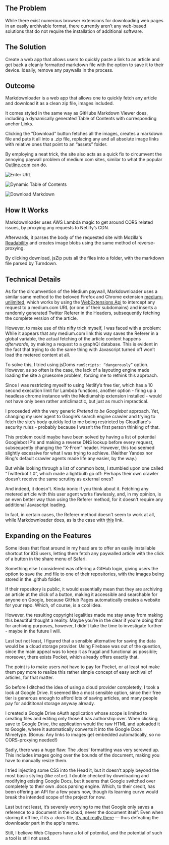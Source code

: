 ## The Problem

While there exist numerous browser extensions for downloading web pages in an easily archivable format, there currently aren’t any web-based solutions that do not require the installation of additional software.

## The Solution

Create a web app that allows users to quickly paste a link to an article and get back a cleanly formatted markdown file with the option to save it to their device. Ideally, remove any paywalls in the process.

## Outcome

Markdownloader is a web app that allows one to quickly fetch any article and download it as a clean zip file, images included.

It comes styled in the same way as GitHubs Markdown Viewer does, including a dynamically generated Table of Contents with corresponding anchor Links.

Clicking the "Download" button fetches all the images, creates a markdown file and puts it all into a .zip file, replacing any and all absolute image links with relative ones that point to an “assets” folder.

By employing a neat trick, the site also acts as a quick fix to circumvent the annoying paywall problem of medium.com sites, similar to what the popular [Outline.com](https://outline.com/) can do.

![Enter URL](./docs/assets/img/enter-url.png "Enter an URL to an article...")

![Dynamic Table of Contents](./docs/assets/img/table-of-contents.png "...get back a GitHub flavored Markdown Viewer...")

![Download Markdown](./docs/assets/img/download-markdown.png "...and download to the safe vicinity of your device.")

## How It Works

Markdownloader uses AWS Lambda magic to get around CORS related issues, by proxying any requests to Netlify’s CDN.

Afterwards, it parses the body of the requested site with Mozilla's [Readability](https://github.com/mozilla/readability) and creates image blobs using the same method of reverse-proxying.

By clicking download, jsZip puts all the files into a folder, with the markdown file parsed by Turndown.

## Technical Details

As for the circumvention of the Medium paywall, Markdownloader uses a similar same method to the beloved Firefox and Chrome extension [medium-unlimited](https://github.com/manojVivek/medium-unlimited), which works by using the [WebExtensions Api](https://developer.mozilla.org/en-US/docs/Mozilla/Add-ons/WebExtensions) to intercept any request to a medium.com URL (or one of their subdomains) and inserts a randomly generated Twitter Referer in the Headers, subsequently fetching the complete version of the article.

However, to make use of this nifty trick myself, I was faced with a problem: While it appears that any medium.com link this way saves the Referer in a global variable, the actual fetching of the article content happens _afterwards_, by making a request to a graphQl database. This is evident in the fact that trying to do the same thing with Javascript turned off won’t load the metered content at all.

To solve this, I tried using jsDoms `runScripts: “dangerously”` option. However, as so often is the case, the lack of a layouting engine made loading the site a gruesome problem, forcing me to rethink this approach.

Since I was restricting myself to using Netlify’s free tier, which has a 10 second execution limit for Lambda functions, another option - firing up a headless chrome instance with the Mediumship extension installed - would not have only been rather anticlimactic, but just as much impractical.

I proceeded with the very generic _Pretend to be Googlebot_ approach. Yet, changing my user agent to Google’s search engine crawler and trying to fetch the site’s body quickly led to me being restricted by Cloudflare's security rules - probably because I wasn’t the first person thinking of that.

This problem could maybe have been solved by having a list of potential Googlebot IP’s and making a reverse DNS lookup before every request, subsequently changing the “X-From” header. However, this too seemed slightly excessive for what I was trying to achieve. (Neither Yandex nor Bing's default crawler agents made life any easier, by the way.)

But while looking through a list of common bots, I stumbled upon one called “Twitterbot 1.0”, which made a lightbulb go off: Perhaps their own crawler doesn’t receive the same scrutiny as external ones?

And indeed, it doesn't. Kinda ironic if you think about it. Fetching any metered article with this user agent works flawlessly, and, in my opinion, is an even better way than using the Referer method, for it doesn't require any additional Javascript loading.

In fact, in certain cases, the Referer method doesn't seem to work at all, while Markdownloader does, as is the case with [this](https://medium.com/coding-at-dawn/how-to-pass-all-props-to-a-child-component-in-react-bded9e38bb62) link.

## Expanding on the Features

Some ideas that float around in my head are to offer an easily installable shortcut for iOS users, letting them fetch any paywalled article with the click of a button in the share menu of Safari.

Something else I considered was offering a GitHub login, giving users the option to save the .md file to one of their repositories, with the images being stored in the .github folder.

If their repository is public, it would essentially mean that they are archiving an article at the click of a button, making it accessible and searchable for anyone on Google, because GitHub Pages automatically creates a website for your repo. Which, of course, is a cool idea.

However, the resulting copyright legalities made me stay away from making this beautiful thought a reality. Maybe you’re in the clear if you’re doing that for archiving purposes, however, I didn’t take the time to investigate further - maybe in the future I will.

Last but not least, I figured that a sensible alternative for saving the data would be a cloud storage provider. Using Firebase was out of the question, since the main appeal was to keep it as frugal and functional as possible; moreover, there exists Pocket, which already offers exactly that.

The point is to make users _not_ have to pay for Pocket, or at least not make them pay more to realize this rather simple concept of easy archival of articles, for that matter.

So before I ditched the idea of using a cloud provider completetly, I took a look at Google Drive. It seemed like a most sensible option, since their free tier is generous enough to afford lots of saving articles, and many people pay for addititonal storage anyway already.

I created a Google Drive oAuth application whose scope is limited to creating files and editing only those it has authorship over. When clicking save to Google Drive, the application would the raw HTML and uploaded it to Google, where it automatically converts it into the Google Docs Mimetype. (Bonus: Any links to images get embedded automatically, so no CORS-proxying needed!)

Sadly, there was a huge flaw: The .docs’ formatting was very screwed up. This includes images going over the bounds of the document, making you have to manually resize them.

I tried injecting some CSS into the Head it, but it doesn’t apply beyond the most basic styling (like `color`). I double checked by downloading and modifying existing Google Docs, but it seems that Google switched over completely to their own .docs parsing engine. Which, to their credit, has been offering an API for a few years now, though its learning curve would break the intended scope of the project for now.

Last but not least, it’s severely worrying to me that Google only saves a reference to a document in the cloud, never the document itself: Even when storing it offline, if its a .docs file, [it’s not really there](https://www.reddit.com/r/Entrepreneur/comments/41iq05/how_we_lost_over_6000_eur_by_not_understanding/) — thus defeating the downloader part in the app's name.

Still, I believe Web Clippers have a lot of potential, and the potential of such a tool is still not used.
